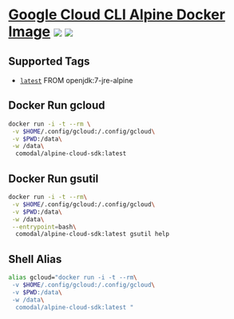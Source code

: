 # [Google Cloud CLI Alpine Docker Image](https://hub.docker.com/r/comodal/alpine-cloud-sdk/) [![](https://images.microbadger.com/badges/image/comodal/alpine-cloud-sdk.svg)](https://microbadger.com/images/comodal/alpine-cloud-sdk "microbadger.com")  [![](https://images.microbadger.com/badges/commit/comodal/alpine-cloud-sdk.svg)](https://microbadger.com/images/comodal/alpine-cloud-sdk "microbadger.com")

## Supported Tags

* [`latest`](https://github.com/comodal/alpine-cloud-sdk/blob/master/Dockerfile) FROM openjdk:7-jre-alpine

## Docker Run gcloud

```sh
docker run -i -t --rm \
 -v $HOME/.config/gcloud:/.config/gcloud\
 -v $PWD:/data\
 -w /data\
  comodal/alpine-cloud-sdk:latest
```

## Docker Run gsutil

```sh
docker run -i -t --rm\
 -v $HOME/.config/gcloud:/.config/gcloud\
 -v $PWD:/data\
 -w /data\
 --entrypoint=bash\
  comodal/alpine-cloud-sdk:latest gsutil help
```

## Shell Alias

```sh
alias gcloud="docker run -i -t --rm\
 -v $HOME/.config/gcloud:/.config/gcloud\
 -v $PWD:/data\
 -w /data\
  comodal/alpine-cloud-sdk:latest "
```
